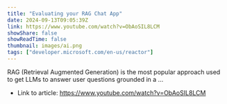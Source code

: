 ```yaml
---
title: "Evaluating your RAG Chat App"
date: 2024-09-13T09:05:39Z
link: https://www.youtube.com/watch?v=ObAoSIL8LCM
showShare: false
showReadTime: false
thumbnail: images/ai.png
tags: ["developer.microsoft.com/en-us/reactor"]
---
```

RAG (Retrieval Augmented Generation) is the most popular approach used to get LLMs to answer user questions grounded in a ...

- Link to article: https://www.youtube.com/watch?v=ObAoSIL8LCM